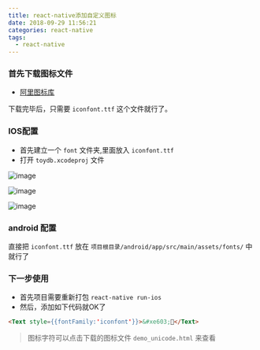 ```yaml
---
title: react-native添加自定义图标
date: 2018-09-29 11:56:21
categories: react-native
tags:
  - react-native
---
```


### 首先下载图标文件

 - [阿里图标库](http://www.iconfont.cn/)

下载完毕后，只需要 `iconfont.ttf` 这个文件就行了。

### IOS配置

- 首先建立一个 `font` 文件夹,里面放入 `iconfont.ttf`
- 打开 `toydb.xcodeproj` 文件

![image](http://ywx.store:86/kodexplorer/data/User/admin/home/图片/0073tXM5gy1fy1xu4xoc8j307f076jro.jpg)


![image](http://ywx.store:86/kodexplorer/data/User/admin/home/图片/0073tXM5gy1fy1xn9m29aj308o04k0tq.jpg)


![image](http://ywx.store:86/kodexplorer/data/User/admin/home/图片/0073tXM5gy1fy1xsorl2pj30ei02idg6.jpg)


### android 配置

直接把 `iconfont.ttf` 放在 `项目根目录/android/app/src/main/assets/fonts/` 中就行了

### 下一步使用

- 首先项目需要重新打包 `react-native run-ios`
- 然后，添加如下代码就OK了

```html
<Text style={{fontFamily:'iconfont'}}>&#xe603;</Text>
```

> 图标字符可以点击下载的图标文件 `demo_unicode.html` 来查看
>